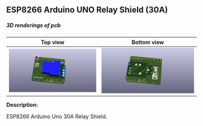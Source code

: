 ## ESP8266 Arduino UNO Relay Shield (30A)

##### 3D renderings of pcb

Top view | Bottom view
------------ | -------------
![Alt text](3d/renderings/esp8266_uno_relay_top.png?raw=true "top view") | ![Alt text](3d/renderings/esp8266_uno_relay_bottom.png?raw=true "bottom view")

**Description:**

ESP8266 Arduino Uno 30A Relay Shield.
